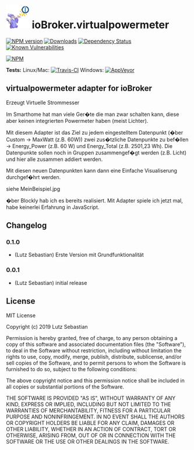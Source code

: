 <h1>
	<img src="admin/virtualpowermeter.png" width="64"/>
	ioBroker.virtualpowermeter
</h1>

[![NPM version](http://img.shields.io/npm/v/iobroker.virtualpowermeter.svg)](https://www.npmjs.com/package/iobroker.virtualpowermeter)
[![Downloads](https://img.shields.io/npm/dm/iobroker.virtualpowermeter.svg)](https://www.npmjs.com/package/iobroker.virtualpowermeter)
[![Dependency Status](https://img.shields.io/david/Omega236/iobroker.virtualpowermeter.svg)](https://david-dm.org/Omega236/iobroker.virtualpowermeter)
[![Known Vulnerabilities](https://snyk.io/test/github/Omega236/ioBroker.virtualpowermeter/badge.svg)](https://snyk.io/test/github/Omega236/ioBroker.virtualpowermeter)

[![NPM](https://nodei.co/npm/iobroker.virtualpowermeter.png?downloads=true)](https://nodei.co/npm/iobroker.virtualpowermeter/)

**Tests:** Linux/Mac: [![Travis-CI](http://img.shields.io/travis/Omega236/ioBroker.virtualpowermeter/master.svg)](https://travis-ci.org/Omega236/ioBroker.virtualpowermeter)
Windows: [![AppVeyor](https://ci.appveyor.com/api/projects/status/github/Omega236/ioBroker.virtualpowermeter?branch=master&svg=true)](https://ci.appveyor.com/project/Omega236/ioBroker-virtualpowermeter/)

## virtualpowermeter adapter for ioBroker

Erzeugt Virtuelle Strommesser

Im Smarthome hat man viele Ger�te die man zwar schalten kann, diese aber keinen integrierten Powermeter haben (meist Lichter).

Mit diesem Adapter ist das Ziel zu jedem eingestelltem Datenpunkt (�ber Custom -> MaxWatt (z.B. 60W)) zwei zus�tzliche Datenpunkte zu bef�llen -> Energy_Power (z.B. 60 W) und Energy_Total (z.B. 2501,23 Wh). Die Datenpunkte sollen noch in Gruppen zusammengef�gt werden (z.B. Licht) und hier alle zusammen addiert werden.

Mit diesen neuen Datenpunkten kann dann eine Einfache Visualiserung durchgef�hrt werden.

siehe MeinBeispiel.jpg

�ber Blockly hab ich es bereits realisiert. Mit Adapter spiele ich jetzt mal, habe keinerlei Erfahrung in JavaScript.

## Changelog


### 0.1.0
* (Lutz Sebastian) Erste Version mit Grundfunktionalität
### 0.0.1
* (Lutz Sebastian) initial release

## License
MIT License

Copyright (c) 2019 Lutz Sebastian

Permission is hereby granted, free of charge, to any person obtaining a copy
of this software and associated documentation files (the "Software"), to deal
in the Software without restriction, including without limitation the rights
to use, copy, modify, merge, publish, distribute, sublicense, and/or sell
copies of the Software, and to permit persons to whom the Software is
furnished to do so, subject to the following conditions:

The above copyright notice and this permission notice shall be included in all
copies or substantial portions of the Software.

THE SOFTWARE IS PROVIDED "AS IS", WITHOUT WARRANTY OF ANY KIND, EXPRESS OR
IMPLIED, INCLUDING BUT NOT LIMITED TO THE WARRANTIES OF MERCHANTABILITY,
FITNESS FOR A PARTICULAR PURPOSE AND NONINFRINGEMENT. IN NO EVENT SHALL THE
AUTHORS OR COPYRIGHT HOLDERS BE LIABLE FOR ANY CLAIM, DAMAGES OR OTHER
LIABILITY, WHETHER IN AN ACTION OF CONTRACT, TORT OR OTHERWISE, ARISING FROM,
OUT OF OR IN CONNECTION WITH THE SOFTWARE OR THE USE OR OTHER DEALINGS IN THE
SOFTWARE.